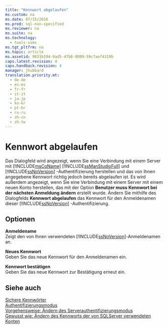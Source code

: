 ```yaml
---
title: "Kennwort abgelaufen"
ms.custom: na
ms.date: 07/15/2016
ms.prod: sql-non-specified
ms.reviewer: na
ms.suite: na
ms.technology: 
  - tools-ssms
ms.tgt_pltfrm: na
ms.topic: article
ms.assetid: 9831b194-9ad5-47b0-8009-59c7aef4319b
caps.latest.revision: 4
caps.handback.revision: 4
manager: jhubbard
translation.priority.mt: 
  - de-de
  - es-es
  - fr-fr
  - it-it
  - ja-jp
  - ko-kr
  - pt-br
  - ru-ru
  - zh-cn
  - zh-tw
---
```

# Kennwort abgelaufen
Das Dialogfeld wird angezeigt, wenn Sie eine Verbindung mit einem Server mit [!INCLUDE[msCoName](../content/includes/msCoName_md.md)] [!INCLUDE[ssManStudioFull](../content/includes/ssManStudioFull_md.md)] und [!INCLUDE[ssNoVersion](../content/includes/ssNoVersion_md.md)] -Authentifizierung herstellen und das von Ihnen angegebene Kennwort richtig jedoch bereits abgelaufen ist. Es wird außerdem angezeigt, wenn Sie eine Verbindung mit einem Server mit einem neuen Konto herstellen, das mit der Option **Benutzer muss Kennwort bei der nächsten Anmeldung ändern** erstellt wurde. Ändern Sie mithilfe des Dialogfelds **Kennwort abgelaufen** das Kennwort für den Anmeldenamen dieser [!INCLUDE[ssNoVersion](../content/includes/ssNoVersion_md.md)] -Authentifizierung.  
  
## Optionen  
**Anmeldename**  
Zeigt den von Ihnen verwendeten [!INCLUDE[ssNoVersion](../content/includes/ssNoVersion_md.md)]-Anmeldenamen an.  
  
**Neues Kennwort**  
Geben Sie das neue Kennwort für den Anmeldenamen ein.  
  
**Kennwort bestätigen**  
Geben Sie das neue Kennwort zur Bestätigung erneut ein.  
  
## Siehe auch  
[Sichere Kennwörter](assetId:///338548f4-c4d8-47ca-b597-5c9c0f2fa205)  
[Authentifizierungsmodus](assetId:///ff7a6a48-3d38-4209-aa0f-7d6c0a8c64ef)  
[Vorgehensweise: Ändern des Serverauthentifizierungsmodus](assetId:///79babcf8-19fd-4495-b8eb-453dc575cac0)  
[Gewusst wie: Ändern des Kennworts der von SQLServer verwendeten Konten](assetId:///5b6dcc03-6cae-45d3-acef-6f85ca6d615f)  
  
